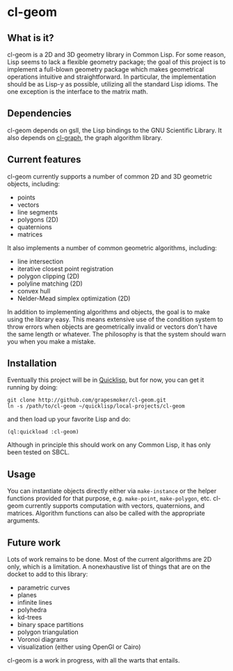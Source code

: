 cl-geom
=======

## What is it?

cl-geom is a 2D and 3D geometry library in Common Lisp. For some reason, Lisp seems to lack a flexible geometry package; the goal of this project is to implement a full-blown geometry package which makes geometrical operations intuitive and straightforward. In particular, the implementation should be as Lisp-y as possible, utilizing all the standard Lisp idioms. The one exception is the interface to the matrix math.

## Dependencies 

cl-geom depends on gsll, the Lisp bindings to the GNU Scientific Library. It also depends on [cl-graph](https://github.com/gwkkwg/cl-graph), the graph algorithm library.

## Current features

cl-geom currently supports a number of common 2D and 3D geometric objects, including:
- points
- vectors
- line segments
- polygons (2D)
- quaternions
- matrices

It also implements a number of common geometric algorithms, including:
- line intersection
- iterative closest point registration
- polygon clipping (2D)
- polyline matching (2D)
- convex hull
- Nelder-Mead simplex optimization (2D)

In addition to implementing algorithms and objects, the goal is to make using the library easy. This means extensive use of the condition system to throw errors when objects are geometrically invalid or vectors don't have the same length or whatever. The philosophy is that the system should warn you when you make a mistake.

## Installation

Eventually this project will be in [Quicklisp](http://www.quicklisp.org), but for now, you can get it running by doing:

	git clone http://github.com/grapesmoker/cl-geom.git
	ln -s /path/to/cl-geom ~/quicklisp/local-projects/cl-geom
	
and then load up your favorite Lisp and do:

	(ql:quickload :cl-geom)

Although in principle this should work on any Common Lisp, it has only been tested on SBCL.

## Usage

You can instantiate objects directly either via `make-instance` or the helper functions provided for that purpose, e.g. `make-point`, `make-polygon`, etc. cl-geom currently supports computation with vectors, quaternions, and matrices. Algorithm functions can also be called with the appropriate arguments.

## Future work

Lots of work remains to be done. Most of the current algorithms are 2D only, which is a limitation. A nonexhaustive list of things that are on the docket to add to this library:
- parametric curves
- planes
- infinite lines
- polyhedra
- kd-trees
- binary space partitions
- polygon triangulation
- Voronoi diagrams
- visualization (either using OpenGl or Cairo)

cl-geom is a work in progress, with all the warts that entails.
